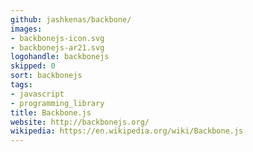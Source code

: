 ```yaml
---
github: jashkenas/backbone/
images:
- backbonejs-icon.svg
- backbonejs-ar21.svg
logohandle: backbonejs
skipped: 0
sort: backbonejs
tags:
- javascript
- programming_library
title: Backbone.js
website: http://backbonejs.org/
wikipedia: https://en.wikipedia.org/wiki/Backbone.js
---
```

